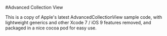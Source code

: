 #Advanced Collection View

This is a copy of Apple's latest AdvancedCollectionView sample code, with lightweight generics and other Xcode 7 / iOS 9 features removed, and packaged in a nice cocoa pod for easy use.